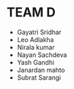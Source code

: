 # TEAM D

* Gayatri Sridhar
* Leo Adlakha
* Nirala kumar
* Nayan Sachdeva
* Yash Gandhi
* Janardan mahto
* Subrat Sarangi